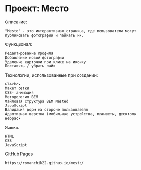 # Проект: Место


Описание:

    "Mesto" - это интерактивная страница, где пользователи могут публиковать фотографии и лайкать их.



Функционал:

    Редактирование профиля
    Добавление новой фотографии
    Удаление карточки при клике на иконку
    Поставить / убрать лайк



Технологии, использованные при создании:

    Flexbox
    Макет сетки
    CSS- анимация
    Методология BEM
    Файловая структура BEM Nested
    JavaScript
    Валидация форм на стороне пользователя
    Адаптивная верстка (мобильные устройства, планшеты, десктопы
    Webpack



Языки:

    HTML
    CSS
    JavaScript

GitHub Pages

    https://romanchik22.github.io/mesto/
